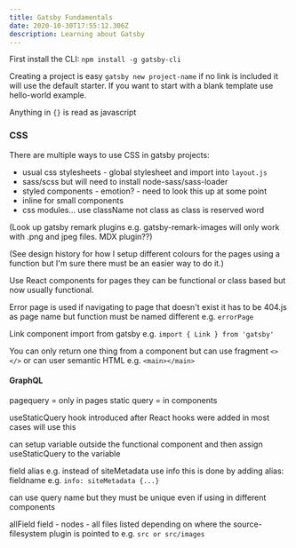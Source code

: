 ```yaml
---
title: Gatsby Fundamentals
date: 2020-10-30T17:55:12.306Z
description: Learning about Gatsby
---
```

First install the CLI:
`npm install -g gatsby-cli`

Creating a project is easy `gatsby new project-name` if no link is included it will use the default starter. If you want to start with a blank template use hello-world example.

Anything in `{}` is read as javascript

### CSS

There are multiple ways to use CSS in gatsby projects:
- usual css stylesheets - global stylesheet and import into `layout.js`
- sass/scss but will need to install node-sass/sass-loader
- styled components - emotion? - need to look this up at some point
- inline for small components
- css modules... use className not class as class is reserved word

(Look up gatsby remark plugins e.g. gatsby-remark-images will only work with .png and jpeg files. MDX plugin??)

(See design history for how I setup different colours for the pages using a function but I'm sure there must be an easier way to do it.)

Use React components for pages they can be functional or class based but now usually functional. 

Error page is used if navigating to page that doesn't exist it has to be 404.js as page name but function must be named different e.g. `errorPage`

Link component import from gatsby e.g.
`import { Link } from 'gatsby'`

You can only return one thing from a component but can use fragment `<></>` or can user semantic HTML e.g. `<main></main>`


#### GraphQL

pagequery = only in pages
static query = in components

useStaticQuery hook introduced after React hooks were added in most cases will use this

can setup variable outside the functional component and then assign useStaticQuery to the variable

field alias e.g. instead of siteMetadata use info this is done by adding alias: fieldname e.g. `info: siteMetadata {...}`

can use query name but they must be unique even if using in different components

allField field - nodes - all files listed depending on where the source-filesystem plugin is pointed to e.g. `src or src/images`

<!-- can use with contentful - a headless cms try with netlifycms? -->